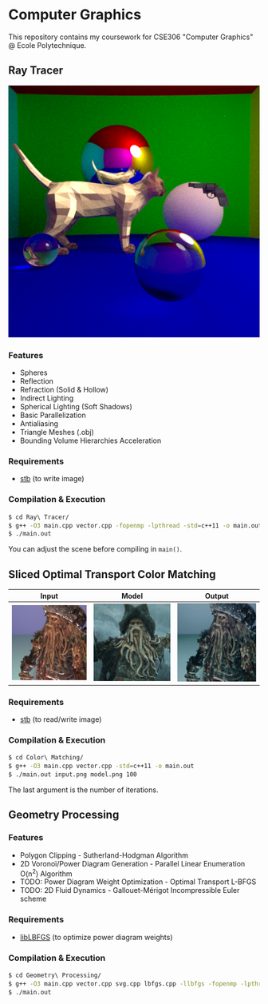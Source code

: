 # Computer Graphics
This repository contains my coursework for CSE306 "Computer Graphics" @ Ecole Polytechnique.

## Ray Tracer
![Sample Render](https://raw.githubusercontent.com/joshuapjacob/computer-graphics/main/Ray%20Tracer/renders/final.png)

### Features
- Spheres
- Reflection
- Refraction (Solid & Hollow)
- Indirect Lighting
- Spherical Lighting (Soft Shadows)
- Basic Parallelization
- Antialiasing
- Triangle Meshes (.obj)
- Bounding Volume Hierarchies Acceleration

### Requirements
- [stb](https://github.com/nothings/stb) (to write image)

### Compilation & Execution
```sh
$ cd Ray\ Tracer/
$ g++ -O3 main.cpp vector.cpp -fopenmp -lpthread -std=c++11 -o main.out
$ ./main.out
```
You can adjust the scene before compiling in ```main()```.

## Sliced Optimal Transport Color Matching
Input | Model | Output
:----:|:-----:|:------:
![](https://raw.githubusercontent.com/joshuapjacob/computer-graphics/main/Color%20Matching/input.png)  |  ![](https://raw.githubusercontent.com/joshuapjacob/computer-graphics/main/Color%20Matching/model.png) | ![](https://raw.githubusercontent.com/joshuapjacob/computer-graphics/main/Color%20Matching/output.png)

### Requirements
- [stb](https://github.com/nothings/stb) (to read/write image)

### Compilation & Execution
```sh
$ cd Color\ Matching/
$ g++ -O3 main.cpp vector.cpp -std=c++11 -o main.out
$ ./main.out input.png model.png 100
```
The last argument is the number of iterations.

## Geometry Processing

### Features
- Polygon Clipping - Sutherland-Hodgman Algorithm 
- 2D Voronoï/Power Diagram Generation - Parallel Linear Enumeration O(n<sup>2</sup>) Algorithm
- TODO: Power Diagram Weight Optimization - Optimal Transport L-BFGS
- TODO: 2D Fluid Dynamics - Gallouet-Mérigot Incompressible Euler scheme

### Requirements
- [libLBFGS](https://github.com/chokkan/liblbfgs) (to optimize power diagram weights)

### Compilation & Execution
```sh
$ cd Geometry\ Processing/
$ g++ -O3 main.cpp vector.cpp svg.cpp lbfgs.cpp -llbfgs -fopenmp -lpthread -std=c++11 -o main.out
$ ./main.out
```
